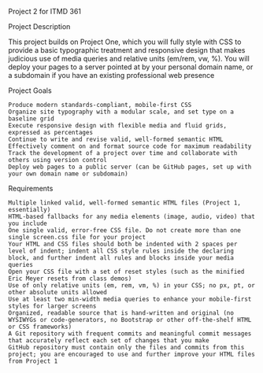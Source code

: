 Project 2 for ITMD 361

Project Description

This project builds on Project One, which you will fully style with CSS to provide a basic typographic treatment and responsive design that makes judicious use of media queries and relative units (em/rem, vw, %). You will deploy your pages to a server pointed at by your personal domain name, or a subdomain if you have an existing professional web presence


Project Goals

    Produce modern standards-compliant, mobile-first CSS
    Organize site typography with a modular scale, and set type on a baseline grid
    Execute responsive design with flexible media and fluid grids, expressed as percentages
    Continue to write and revise valid, well-formed semantic HTML
    Effectively comment on and format source code for maximum readability
    Track the development of a project over time and collaborate with others using version control
    Deploy web pages to a public server (can be GitHub pages, set up with your own domain name or subdomain)


Requirements

    Multiple linked valid, well-formed semantic HTML files (Project 1, essentially)
    HTML-based fallbacks for any media elements (image, audio, video) that you include
    One single valid, error-free CSS file. Do not create more than one single screen.css file for your project
    Your HTML and CSS files should both be indented with 2 spaces per level of indent; indent all CSS style rules inside the declaring block, and further indent all rules and blocks inside your media queries
    Open your CSS file with a set of reset styles (such as the minified Eric Meyer resets from class demos)
    Use of only relative units (em, rem, vm, %) in your CSS; no px, pt, or other absolute units allowed
    Use at least two min-width media queries to enhance your mobile-first styles for larger screens
    Organized, readable source that is hand-written and original (no WYSIWYGs or code-generators, no Bootstrap or other off-the-shelf HTML or CSS frameworks)
    A Git repository with frequent commits and meaningful commit messages that accurately reflect each set of changes that you make
    GitHub repository must contain only the files and commits from this project; you are encouraged to use and further improve your HTML files from Project 1

